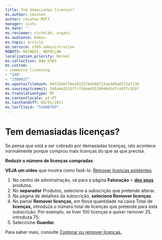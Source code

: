```yaml
---
title: Tem demasiadas licenças?
ms.author: cmcatee
author: cmcatee-MSFT
manager: scotv
ms.date: ''
ms.reviewer: nicholak, argani
ms.audience: Admin
ms.topic: article
ms.service: o365-administration
ROBOTS: NOINDEX, NOFOLLOW
localization_priority: Normal
ms.collection: Adm_O365
ms.custom:
- commerce_licensing
- "540"
- "1500027"
ms.openlocfilehash: 69725ebffbe26525784580715a5469a8572ef130
ms.sourcegitcommit: 540a4e2515f7cfddee65519046454fc4437cd287
ms.translationtype: MT
ms.contentlocale: pt-PT
ms.lasthandoff: 08/01/2021
ms.locfileid: "53688769"
---
```

# <a name="too-many-licenses"></a>Tem demasiadas licenças?

Se pensa que está a ser cobrado por demasiadas licenças, isto acontece normalmente porque comprou mais licenças do que as que precisa.
  
**Reduzir o número de licenças compradas**

**VEJA um vídeo** que mostra como fazê-lo: [Remover licenças existentes](https://go.microsoft.com/fwlink/p/?linkid=2154938)
  
1. No centro de administração, vá para a página **Faturação** \> **[dos seus](https://go.microsoft.com/fwlink/p/?linkid=842054)** produtos.
2. No **separador** Produtos, selecione a subscrição que pretende alterar.
3. Na página de detalhes da subscrição, **selecione Remover licenças**.
4. No painel **Remover licenças,** em Nova quantidade na caixa Total de  **licenças,** introduza o número total de licenças que pretende para esta subscrição. Por exemplo, se tiver 100 licenças e quiser remover 25, introduza 75.
5. Seleccione **Guardar**.

Para saber mais, consulte [Comprar ou remover licenças.](/microsoft-365/commerce/licenses/buy-licenses)